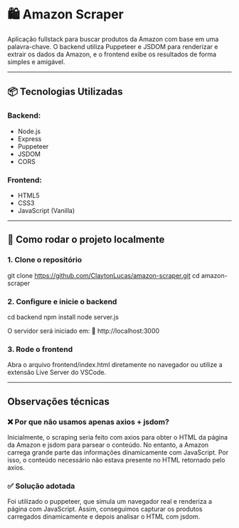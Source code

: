 # 🛍️ Amazon Scraper

Aplicação fullstack para buscar produtos da Amazon com base em uma palavra-chave. O backend utiliza Puppeteer e JSDOM para renderizar e extrair os dados da Amazon, e o frontend exibe os resultados de forma simples e amigável.

---

## 📦 Tecnologias Utilizadas

### Backend:
- Node.js
- Express
- Puppeteer
- JSDOM
- CORS

### Frontend:
- HTML5
- CSS3
- JavaScript (Vanilla)

---

## 🚀 Como rodar o projeto localmente

### 1. Clone o repositório

git clone https://github.com/ClaytonLucas/amazon-scraper.git
cd amazon-scraper 

### 2. Configure e inicie o backend

cd backend
npm install
node server.js

O servidor será iniciado em:
📍 http://localhost:3000

### 3. Rode o frontend

Abra o arquivo frontend/index.html diretamente no navegador
ou utilize a extensão Live Server do VSCode.

---
## Observações técnicas

### ❌ Por que não usamos apenas axios + jsdom?
Inicialmente, o scraping seria feito com axios para obter o HTML da página da Amazon e jsdom para parsear o conteúdo.
No entanto, a Amazon carrega grande parte das informações dinamicamente com JavaScript.
Por isso, o conteúdo necessário não estava presente no HTML retornado pelo axios.

### ✅ Solução adotada
Foi utilizado o puppeteer, que simula um navegador real e renderiza a página com JavaScript.
Assim, conseguimos capturar os produtos carregados dinamicamente e depois analisar o HTML com jsdom.
